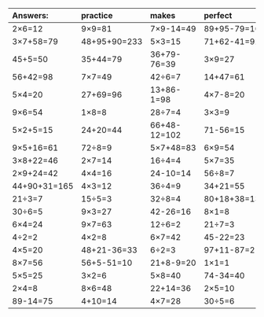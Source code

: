 | Answers: | practice | makes | perfect | ! |
| :--- | :--- | :--- | :--- | :--- |
| 2×6=12 | 9×9=81 | 7×9-14=49 | 89+95-79=105 | 90-44=46 | 
| 3×7+58=79 | 48+95+90=233 | 5×3=15 | 71+62-41=92 | 57+74-74=57 | 
| 45+5=50 | 35+44=79 | 36+79-76=39 | 3×9=27 | 10÷5=2 | 
| 56+42=98 | 7×7=49 | 42÷6=7 | 14+47=61 | 5+91-43=53 | 
| 5×4=20 | 27+69=96 | 13+86-1=98 | 4×7-8=20 | 69+8=77 | 
| 9×6=54 | 1×8=8 | 28÷7=4 | 3×3=9 | 46+4=50 | 
| 5×2+5=15 | 24+20=44 | 66+48-12=102 | 71-56=15 | 27+92+86=205 | 
| 9×5+16=61 | 72÷8=9 | 5×7+48=83 | 6×9=54 | 6×2=12 | 
| 3×8+22=46 | 2×7=14 | 16÷4=4 | 5×7=35 | 36+72+46=154 | 
| 2×9+24=42 | 4×4=16 | 24-10=14 | 56÷8=7 | 6×8-21=27 | 
| 44+90+31=165 | 4×3=12 | 36÷4=9 | 34+21=55 | 5×9=45 | 
| 21÷3=7 | 15÷5=3 | 32÷8=4 | 80+18+38=136 | 5×2=10 | 
| 30÷6=5 | 9×3=27 | 42-26=16 | 8×1=8 | 98-20=78 | 
| 6×4=24 | 9×7=63 | 12÷6=2 | 21÷7=3 | 4×6=24 | 
| 4÷2=2 | 4×2=8 | 6×7=42 | 45-22=23 | 7×9=63 | 
| 4×5=20 | 48+21-36=33 | 6÷2=3 | 97+11-87=21 | 7×6=42 | 
| 8×7=56 | 56+5-51=10 | 21+8-9=20 | 1×1=1 | 2×3=6 | 
| 5×5=25 | 3×2=6 | 5×8=40 | 74-34=40 | 3+1-1=3 | 
| 2×4=8 | 8×6=48 | 22+14=36 | 2×5=10 | 18+39=57 | 
| 89-14=75 | 4+10=14 | 4×7=28 | 30÷5=6 | 2×3-6=0 | 
